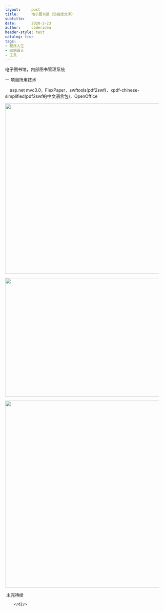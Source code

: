 ```yaml
---
layout:     post
title:      电子图书馆（仿百度文库）
subtitle:   
date:       2020-2-23
author:     coderidea
header-style: text
catalog: true
tags:
- 程序人生
- 网站设计
- 工具
--- 
```

<div class="postBody">
			<div id="cnblogs_post_body" class="blogpost-body"><p>电子图书馆，内部图书管理系统</p>
<p>一 项目所用技术</p>
<p>    asp.net mvc3.0，<span>FlexPaper，</span>swftools(pdf2swf)，xpdf-chinese-simplified(pdf2swf的中文语言包)，OpenOffice</p>
<p><img src="https://images0.cnblogs.com/i/323522/201405/262233455569040.png" alt="" width="781" height="558" /></p>
<p><img src="https://images0.cnblogs.com/i/323522/201405/262225077592399.png" alt="" width="787" height="388" /></p>
<p><img src="https://images0.cnblogs.com/i/323522/201405/262226006503072.png" alt="" width="790" height="612" /></p>
<p> 未完待续</p></div><div id="MySignature"></div>
<div class="clear"></div>
<div id="blog_post_info_block">
<div id="BlogPostCategory"></div>
<div id="EntryTag"></div>
<div id="blog_post_info">
</div>
<div class="clear"></div>
<div id="post_next_prev"></div>
</div>


		</div>